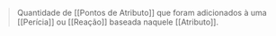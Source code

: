 > Quantidade de [[Pontos de Atributo]] que foram adicionados à uma [[Perícia]] ou [[Reação]] baseada naquele [[Atributo]].